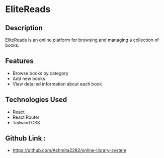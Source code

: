 # EliteReads

## Description
EliteReads is an online platform for browsing and managing a collection of books.

## Features
- Browse books by category
- Add new books
- View detailed information about each book

## Technologies Used
- React
- React Router
- Tailwind CSS

## Github Link : 

- https://github.com/Ashmita2282/online-library-system
